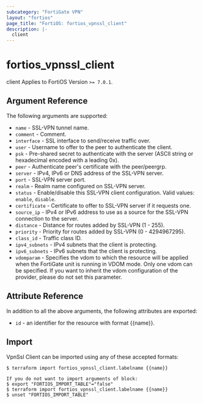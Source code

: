 ```yaml
---
subcategory: "FortiGate VPN"
layout: "fortios"
page_title: "FortiOS: fortios_vpnssl_client"
description: |-
  client
---
```


# fortios_vpnssl_client
client Applies to FortiOS Version `>= 7.0.1`.

## Argument Reference

The following arguments are supported:

* `name` - SSL-VPN tunnel name.
* `comment` - Comment.
* `interface` - SSL interface to send/receive traffic over.
* `user` - Username to offer to the peer to authenticate the client.
* `psk` - Pre-shared secret to authenticate with the server (ASCII string or hexadecimal encoded with a leading 0x).
* `peer` - Authenticate peer's certificate with the peer/peergrp.
* `server` - IPv4, IPv6 or DNS address of the SSL-VPN server.
* `port` - SSL-VPN server port.
* `realm` - Realm name configured on SSL-VPN server.
* `status` - Enable/disable this SSL-VPN client configuration. Valid values: `enable`, `disable`.
* `certificate` - Certificate to offer to SSL-VPN server if it requests one.
* `source_ip` - IPv4 or IPv6 address to use as a source for the SSL-VPN connection to the server.
* `distance` - Distance for routes added by SSL-VPN (1 - 255).
* `priority` - Priority for routes added by SSL-VPN (0 - 4294967295).
* `class_id` - Traffic class ID.
* `ipv4_subnets` - IPv4 subnets that the client is protecting.
* `ipv6_subnets` - IPv6 subnets that the client is protecting.
* `vdomparam` - Specifies the vdom to which the resource will be applied when the FortiGate unit is running in VDOM mode. Only one vdom can be specified. If you want to inherit the vdom configuration of the provider, please do not set this parameter.


## Attribute Reference

In addition to all the above arguments, the following attributes are exported:
* `id` - an identifier for the resource with format {{name}}.

## Import

VpnSsl Client can be imported using any of these accepted formats:
```
$ terraform import fortios_vpnssl_client.labelname {{name}}

If you do not want to import arguments of block:
$ export "FORTIOS_IMPORT_TABLE"="false"
$ terraform import fortios_vpnssl_client.labelname {{name}}
$ unset "FORTIOS_IMPORT_TABLE"
```
